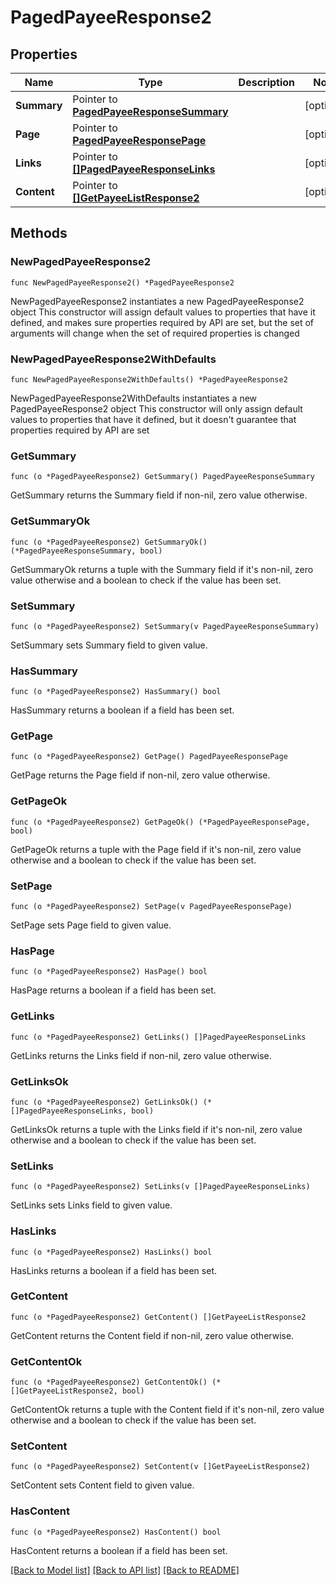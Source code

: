 # PagedPayeeResponse2

## Properties

Name | Type | Description | Notes
------------ | ------------- | ------------- | -------------
**Summary** | Pointer to [**PagedPayeeResponseSummary**](PagedPayeeResponseSummary.md) |  | [optional] 
**Page** | Pointer to [**PagedPayeeResponsePage**](PagedPayeeResponsePage.md) |  | [optional] 
**Links** | Pointer to [**[]PagedPayeeResponseLinks**](PagedPayeeResponseLinks.md) |  | [optional] 
**Content** | Pointer to [**[]GetPayeeListResponse2**](GetPayeeListResponse2.md) |  | [optional] 

## Methods

### NewPagedPayeeResponse2

`func NewPagedPayeeResponse2() *PagedPayeeResponse2`

NewPagedPayeeResponse2 instantiates a new PagedPayeeResponse2 object
This constructor will assign default values to properties that have it defined,
and makes sure properties required by API are set, but the set of arguments
will change when the set of required properties is changed

### NewPagedPayeeResponse2WithDefaults

`func NewPagedPayeeResponse2WithDefaults() *PagedPayeeResponse2`

NewPagedPayeeResponse2WithDefaults instantiates a new PagedPayeeResponse2 object
This constructor will only assign default values to properties that have it defined,
but it doesn't guarantee that properties required by API are set

### GetSummary

`func (o *PagedPayeeResponse2) GetSummary() PagedPayeeResponseSummary`

GetSummary returns the Summary field if non-nil, zero value otherwise.

### GetSummaryOk

`func (o *PagedPayeeResponse2) GetSummaryOk() (*PagedPayeeResponseSummary, bool)`

GetSummaryOk returns a tuple with the Summary field if it's non-nil, zero value otherwise
and a boolean to check if the value has been set.

### SetSummary

`func (o *PagedPayeeResponse2) SetSummary(v PagedPayeeResponseSummary)`

SetSummary sets Summary field to given value.

### HasSummary

`func (o *PagedPayeeResponse2) HasSummary() bool`

HasSummary returns a boolean if a field has been set.

### GetPage

`func (o *PagedPayeeResponse2) GetPage() PagedPayeeResponsePage`

GetPage returns the Page field if non-nil, zero value otherwise.

### GetPageOk

`func (o *PagedPayeeResponse2) GetPageOk() (*PagedPayeeResponsePage, bool)`

GetPageOk returns a tuple with the Page field if it's non-nil, zero value otherwise
and a boolean to check if the value has been set.

### SetPage

`func (o *PagedPayeeResponse2) SetPage(v PagedPayeeResponsePage)`

SetPage sets Page field to given value.

### HasPage

`func (o *PagedPayeeResponse2) HasPage() bool`

HasPage returns a boolean if a field has been set.

### GetLinks

`func (o *PagedPayeeResponse2) GetLinks() []PagedPayeeResponseLinks`

GetLinks returns the Links field if non-nil, zero value otherwise.

### GetLinksOk

`func (o *PagedPayeeResponse2) GetLinksOk() (*[]PagedPayeeResponseLinks, bool)`

GetLinksOk returns a tuple with the Links field if it's non-nil, zero value otherwise
and a boolean to check if the value has been set.

### SetLinks

`func (o *PagedPayeeResponse2) SetLinks(v []PagedPayeeResponseLinks)`

SetLinks sets Links field to given value.

### HasLinks

`func (o *PagedPayeeResponse2) HasLinks() bool`

HasLinks returns a boolean if a field has been set.

### GetContent

`func (o *PagedPayeeResponse2) GetContent() []GetPayeeListResponse2`

GetContent returns the Content field if non-nil, zero value otherwise.

### GetContentOk

`func (o *PagedPayeeResponse2) GetContentOk() (*[]GetPayeeListResponse2, bool)`

GetContentOk returns a tuple with the Content field if it's non-nil, zero value otherwise
and a boolean to check if the value has been set.

### SetContent

`func (o *PagedPayeeResponse2) SetContent(v []GetPayeeListResponse2)`

SetContent sets Content field to given value.

### HasContent

`func (o *PagedPayeeResponse2) HasContent() bool`

HasContent returns a boolean if a field has been set.


[[Back to Model list]](../README.md#documentation-for-models) [[Back to API list]](../README.md#documentation-for-api-endpoints) [[Back to README]](../README.md)


